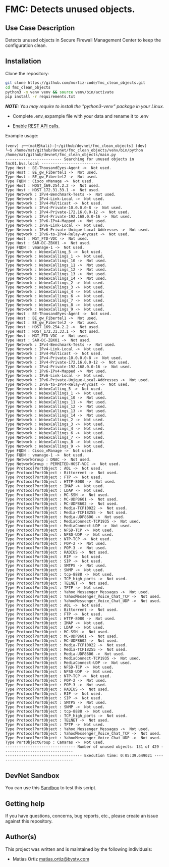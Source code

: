 # FMC: Detects unused objects.

## Use Case Description

Detects unused objects in Secure Firewall Management Center to keep the configuration clean.

## Installation

Clone the repository:

```sh
git clone https://github.com/mortiz-code/fmc_clean_objects.git
cd fmc_clean_objects
python3 -m venv venv && source venv/bin/activate
pip install -r requirements.txt
```

***NOTE**: You may require to install the "python3-venv" package in your Linux.*

- Complete .env_expample file with your data and rename it to .env

- [Enable REST API calls.](https://www.cisco.com/c/en/us/td/docs/security/firepower/730/api/REST/secure_firewall_management_center_rest_api_quick_start_guide_730/About_The_Firepower_Management_Center_REST_API.html#task_khz_fh1_ccb)



Example usage:
            
    (venv) ┌──(mat㉿kali)-[~/github/devnet/fmc_clean_objects] (dev)
    └─$ /home/mat/github/devnet/fmc_clean_objects/venv/bin/python /home/mat/github/devnet/fmc_clean_objects/main.py
    ------------------------- Searching for unused objects in fmc01.bvs.local --------------------------
    Type Host : BE-ThousandEyes-Agent ->  Not used.
    Type Host : BE_gw_Fibertel1 ->  Not used.
    Type Host : BE_gw_Fibertel2 ->  Not used.
    Type FQDN : Cisco_vManage ->  Not used.
    Type Host : HOST_169.254.2.2 ->  Not used.
    Type Host : HOST_172.31.33.1 ->  Not used.
    Type Network : IPv4-Benchmark-Tests ->  Not used.
    Type Network : IPv4-Link-Local ->  Not used.
    Type Network : IPv4-Multicast ->  Not used.
    Type Network : IPv4-Private-10.0.0.0-8 ->  Not used.
    Type Network : IPv4-Private-172.16.0.0-12 ->  Not used.
    Type Network : IPv4-Private-192.168.0.0-16 ->  Not used.
    Type Network : IPv6-IPv4-Mapped ->  Not used.
    Type Network : IPv6-Link-Local ->  Not used.
    Type Network : IPv6-Private-Unique-Local-Addresses ->  Not used.
    Type Network : IPv6-to-IPv4-Relay-Anycast ->  Not used.
    Type Host : MGT_FTD-VDC ->  Not used.
    Type Host : SAR-DC-ZBX01 ->  Not used.
    Type FQDN : vmanage-1 ->  Not used.
    Type Network : WebexCalling_5 ->  Not used.
    Type Network : WebexCallings_1 ->  Not used.
    Type Network : WebexCallings_10 ->  Not used.
    Type Network : WebexCallings_11 ->  Not used.
    Type Network : WebexCallings_12 ->  Not used.
    Type Network : WebexCallings_13 ->  Not used.
    Type Network : WebexCallings_14 ->  Not used.
    Type Network : WebexCallings_2 ->  Not used.
    Type Network : WebexCallings_3 ->  Not used.
    Type Network : WebexCallings_4 ->  Not used.
    Type Network : WebexCallings_6 ->  Not used.
    Type Network : WebexCallings_7 ->  Not used.
    Type Network : WebexCallings_8 ->  Not used.
    Type Network : WebexCallings_9 ->  Not used.
    Type Host : BE-ThousandEyes-Agent ->  Not used.
    Type Host : BE_gw_Fibertel1 ->  Not used.
    Type Host : BE_gw_Fibertel2 ->  Not used.
    Type Host : HOST_169.254.2.2 ->  Not used.
    Type Host : HOST_172.31.33.1 ->  Not used.
    Type Host : MGT_FTD-VDC ->  Not used.
    Type Host : SAR-DC-ZBX01 ->  Not used.
    Type Network : IPv4-Benchmark-Tests ->  Not used.
    Type Network : IPv4-Link-Local ->  Not used.
    Type Network : IPv4-Multicast ->  Not used.
    Type Network : IPv4-Private-10.0.0.0-8 ->  Not used.
    Type Network : IPv4-Private-172.16.0.0-12 ->  Not used.
    Type Network : IPv4-Private-192.168.0.0-16 ->  Not used.
    Type Network : IPv6-IPv4-Mapped ->  Not used.
    Type Network : IPv6-Link-Local ->  Not used.
    Type Network : IPv6-Private-Unique-Local-Addresses ->  Not used.
    Type Network : IPv6-to-IPv4-Relay-Anycast ->  Not used.
    Type Network : WebexCalling_5 ->  Not used.
    Type Network : WebexCallings_1 ->  Not used.
    Type Network : WebexCallings_10 ->  Not used.
    Type Network : WebexCallings_11 ->  Not used.
    Type Network : WebexCallings_12 ->  Not used.
    Type Network : WebexCallings_13 ->  Not used.
    Type Network : WebexCallings_14 ->  Not used.
    Type Network : WebexCallings_2 ->  Not used.
    Type Network : WebexCallings_3 ->  Not used.
    Type Network : WebexCallings_4 ->  Not used.
    Type Network : WebexCallings_6 ->  Not used.
    Type Network : WebexCallings_7 ->  Not used.
    Type Network : WebexCallings_8 ->  Not used.
    Type Network : WebexCallings_9 ->  Not used.
    Type FQDN : Cisco_vManage ->  Not used.
    Type FQDN : vmanage-1 ->  Not used.
    Type NetworkGroup : DNAC ->  Not used.
    Type NetworkGroup : PERMITED-HOST-VDC ->  Not used.
    Type ProtocolPortObject : AOL ->  Not used.
    Type ProtocolPortObject : Bittorrent ->  Not used.
    Type ProtocolPortObject : FTP ->  Not used.
    Type ProtocolPortObject : HTTP-8080 ->  Not used.
    Type ProtocolPortObject : IMAP ->  Not used.
    Type ProtocolPortObject : LDAP ->  Not used.
    Type ProtocolPortObject : MC-SSH ->  Not used.
    Type ProtocolPortObject : MC-UDP8601 ->  Not used.
    Type ProtocolPortObject : MC-UDP8602 ->  Not used.
    Type ProtocolPortObject : Media-TCP10022 ->  Not used.
    Type ProtocolPortObject : Media-TCP18255 ->  Not used.
    Type ProtocolPortObject : Media-UDP8606 ->  Not used.
    Type ProtocolPortObject : MediaConnect-TCP1935 ->  Not used.
    Type ProtocolPortObject : MediaConnect-UDP ->  Not used.
    Type ProtocolPortObject : NFSD-TCP ->  Not used.
    Type ProtocolPortObject : NFSD-UDP ->  Not used.
    Type ProtocolPortObject : NTP-TCP ->  Not used.
    Type ProtocolPortObject : POP-2 ->  Not used.
    Type ProtocolPortObject : POP-3 ->  Not used.
    Type ProtocolPortObject : RADIUS ->  Not used.
    Type ProtocolPortObject : RIP ->  Not used.
    Type ProtocolPortObject : SIP ->  Not used.
    Type ProtocolPortObject : SMTPS ->  Not used.
    Type ProtocolPortObject : SNMP ->  Not used.
    Type ProtocolPortObject : tcp-8888 ->  Not used.
    Type ProtocolPortObject : TCP_high_ports ->  Not used.
    Type ProtocolPortObject : TELNET ->  Not used.
    Type ProtocolPortObject : TFTP ->  Not used.
    Type ProtocolPortObject : Yahoo_Messenger_Messages ->  Not used.
    Type ProtocolPortObject : YahooMessenger_Voice_Chat_TCP ->  Not used.
    Type ProtocolPortObject : YahooMessenger_Voice_Chat_UDP ->  Not used.
    Type ProtocolPortObject : AOL ->  Not used.
    Type ProtocolPortObject : Bittorrent ->  Not used.
    Type ProtocolPortObject : FTP ->  Not used.
    Type ProtocolPortObject : HTTP-8080 ->  Not used.
    Type ProtocolPortObject : IMAP ->  Not used.
    Type ProtocolPortObject : LDAP ->  Not used.
    Type ProtocolPortObject : MC-SSH ->  Not used.
    Type ProtocolPortObject : MC-UDP8601 ->  Not used.
    Type ProtocolPortObject : MC-UDP8602 ->  Not used.
    Type ProtocolPortObject : Media-TCP10022 ->  Not used.
    Type ProtocolPortObject : Media-TCP18255 ->  Not used.
    Type ProtocolPortObject : Media-UDP8606 ->  Not used.
    Type ProtocolPortObject : MediaConnect-TCP1935 ->  Not used.
    Type ProtocolPortObject : MediaConnect-UDP ->  Not used.
    Type ProtocolPortObject : NFSD-TCP ->  Not used.
    Type ProtocolPortObject : NFSD-UDP ->  Not used.
    Type ProtocolPortObject : NTP-TCP ->  Not used.
    Type ProtocolPortObject : POP-2 ->  Not used.
    Type ProtocolPortObject : POP-3 ->  Not used.
    Type ProtocolPortObject : RADIUS ->  Not used.
    Type ProtocolPortObject : RIP ->  Not used.
    Type ProtocolPortObject : SIP ->  Not used.
    Type ProtocolPortObject : SMTPS ->  Not used.
    Type ProtocolPortObject : SNMP ->  Not used.
    Type ProtocolPortObject : tcp-8888 ->  Not used.
    Type ProtocolPortObject : TCP_high_ports ->  Not used.
    Type ProtocolPortObject : TELNET ->  Not used.
    Type ProtocolPortObject : TFTP ->  Not used.
    Type ProtocolPortObject : Yahoo_Messenger_Messages ->  Not used.
    Type ProtocolPortObject : YahooMessenger_Voice_Chat_TCP ->  Not used.
    Type ProtocolPortObject : YahooMessenger_Voice_Chat_UDP ->  Not used.
    Type PortObjectGroup : Camaras ->  Not used.
    ------------------------------- Number of unused objects: 131 of 429 -------------------------------
    ---------------------------------- Execution time: 0:05:39.649021 ----------------------------------


## DevNet Sandbox

You can use this [Sandbox](https://devnetsandbox.cisco.com/RM/Diagram/Index/1228cb22-b2ba-48d3-a70a-86a53f4eecc0?diagramType=Topology) to test this script.


## Getting help

If you have questions, concerns, bug reports, etc., please create an issue against this repository.

## Author(s)

This project was written and is maintained by the following individuals:

* Matias Ortiz <matias.ortiz@bvstv.com>